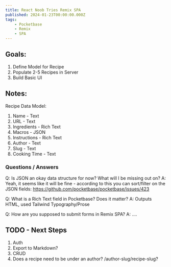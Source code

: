 ```yaml
---
title: React Noob Tries Remix SPA
published: 2024-01-23T00:00:00.000Z
tags: 
    - Pocketbase
    - Remix
    - SPA
---
```


## Goals:
1. Define Model for Recipe
2. Populate 2-5 Recipes in Server
3. Build Basic UI

## Notes:
Recipe Data Model:
   1. Name - Text
   2. URL - Text
   3. Ingredients - Rich Text
   4. Macros - JSON
   5. Instructions - Rich Text
   6. Author - Text
   7. Slug - Text
   8. Cooking Time - Text

### Questions / Answers
Q: Is JSON an okay data structure for now? What will I be missing out on?
A: Yeah, it seems like it will be fine - according to this you can sort/filter on the JSON fields: https://github.com/pocketbase/pocketbase/issues/423

Q: What is a Rich Text field in Pocketbase? Does it matter?
A: Outputs HTML, used Tailwind Typography/Prose

Q: How are you supposed to submit forms in Remix SPA?
A: ....

## TODO - Next Steps
1. Auth
2. Export to Markdown?
3. CRUD
4. Does a recipe need to be under an author? /author-slug/recipe-slug?